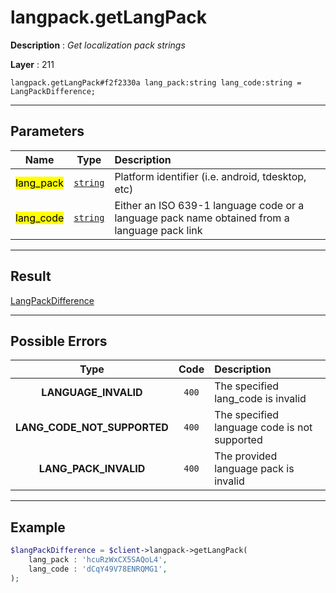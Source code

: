 # langpack.getLangPack

**Description** : *Get localization pack strings*

**Layer** : 211

```tl
langpack.getLangPack#f2f2330a lang_pack:string lang_code:string = LangPackDifference;
```

---

## Parameters

| Name | Type | Description |
| :---: | :---: | :--- |
| <mark>lang_pack</mark> | [`string`](type/string) | Platform identifier (i.e. android, tdesktop, etc) |
| <mark>lang_code</mark> | [`string`](type/string) | Either an ISO 639-1 language code or a language pack name obtained from a language pack link |

---

## Result

[LangPackDifference](type/LangPackDifference)

---

## Possible Errors

| Type | Code | Description |
| :---: | :---: | :--- |
| **LANGUAGE_INVALID** | `400` | The specified lang_code is invalid |
| **LANG_CODE_NOT_SUPPORTED** | `400` | The specified language code is not supported |
| **LANG_PACK_INVALID** | `400` | The provided language pack is invalid |

---

## Example

```php
$langPackDifference = $client->langpack->getLangPack(
	lang_pack : 'hcuRzWxCX5SAQoL4',
	lang_code : 'dCqY49V78ENRQMG1',
);
```